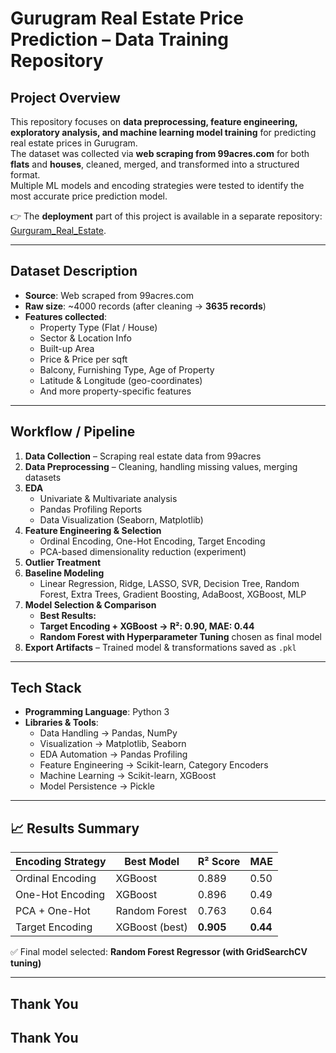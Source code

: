 # Gurugram Real Estate Price Prediction – Data Training Repository  

##  Project Overview  
This repository focuses on **data preprocessing, feature engineering, exploratory analysis, and machine learning model training** for predicting real estate prices in Gurugram.  
The dataset was collected via **web scraping from 99acres.com** for both **flats** and **houses**, cleaned, merged, and transformed into a structured format.  
Multiple ML models and encoding strategies were tested to identify the most accurate price prediction model.  

👉 The **deployment** part of this project is available in a separate repository: [Gurguram_Real_Estate](#).  

---

##  Dataset Description  
- **Source**: Web scraped from 99acres.com  
- **Raw size**: ~4000 records (after cleaning → **3635 records**)  
- **Features collected**:  
  - Property Type (Flat / House)  
  - Sector & Location Info  
  - Built-up Area  
  - Price & Price per sqft  
  - Balcony, Furnishing Type, Age of Property  
  - Latitude & Longitude (geo-coordinates)  
  - And more property-specific features  

---

##  Workflow / Pipeline  
1. **Data Collection** – Scraping real estate data from 99acres  
2. **Data Preprocessing** – Cleaning, handling missing values, merging datasets  
3. **EDA**  
   - Univariate & Multivariate analysis  
   - Pandas Profiling Reports  
   - Data Visualization (Seaborn, Matplotlib)  
4. **Feature Engineering & Selection**  
   - Ordinal Encoding, One-Hot Encoding, Target Encoding  
   - PCA-based dimensionality reduction (experiment)  
5. **Outlier Treatment**  
6. **Baseline Modeling**  
   - Linear Regression, Ridge, LASSO, SVR, Decision Tree, Random Forest, Extra Trees, Gradient Boosting, AdaBoost, XGBoost, MLP  
7. **Model Selection & Comparison**  
   -  **Best Results:**  
     - **Target Encoding + XGBoost → R²: 0.90, MAE: 0.44**  
     - **Random Forest with Hyperparameter Tuning** chosen as final model  
8. **Export Artifacts** – Trained model & transformations saved as `.pkl`  

---

##  Tech Stack  
- **Programming Language**: Python 3  
- **Libraries & Tools**:  
  - Data Handling → Pandas, NumPy  
  - Visualization → Matplotlib, Seaborn  
  - EDA Automation → Pandas Profiling  
  - Feature Engineering → Scikit-learn, Category Encoders  
  - Machine Learning → Scikit-learn, XGBoost  
  - Model Persistence → Pickle  

---

## 📈 Results Summary  

| Encoding Strategy | Best Model        | R² Score | MAE   |  
|-------------------|------------------|----------|-------|  
| Ordinal Encoding  | XGBoost          | 0.889    | 0.50  |  
| One-Hot Encoding  | XGBoost          | 0.896    | 0.49  |  
| PCA + One-Hot     | Random Forest    | 0.763    | 0.64  |  
| Target Encoding   | XGBoost (best)   | **0.905** | **0.44** |  

✅ Final model selected: **Random Forest Regressor (with GridSearchCV tuning)**  

---
## Thank You

##  Thank You  

